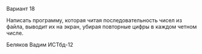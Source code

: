 Вариант 18

Написать программу, которая читая последовательность чисел из файла, выводит их на экран, убирая повторные цифры в каждом четном числе.

Беляков Вадим ИСТбд-12
